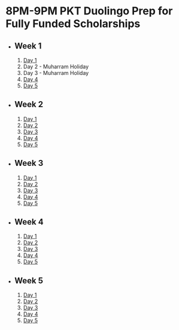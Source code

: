 # 8PM-9PM PKT Duolingo Prep for Fully Funded Scholarships

- ## Week 1

   1. [Day 1](https://www.facebook.com/iCodeguru/videos/1014687036447044)
   2. Day 2 - Muharram Holiday
   3. Day 3 - Muharram Holiday
   4. [Day 4](https://www.facebook.com/iCodeguru/videos/1844957622582963)
   5. [Day 5](https://www.facebook.com/iCodeguru/videos/1236568961050003)

- ## Week 2

   1. [Day 1](https://www.facebook.com/iCodeguru/videos/516994467488227)
   2. [Day 2](https://www.facebook.com/iCodeguru/videos/8208255322530570)
   3. [Day 3](https://www.facebook.com/iCodeguru/videos/1156439698928610)
   4. [Day 4](https://www.facebook.com/iCodeguru/videos/474691985307608)
   5. [Day 5](https://www.facebook.com/iCodeguru/videos/867236475258531)

- ## Week 3

   1. [Day 1](https://www.facebook.com/iCodeguru/videos/516659837594050)
   2. [Day 2](https://www.facebook.com/iCodeguru/videos/3848393222112240)
   3. [Day 3](https://www.facebook.com/iCodeguru/videos/345137688533399)
   4. [Day 4](https://www.facebook.com/iCodeguru/videos/1252921985873096)
   5. [Day 5](https://www.facebook.com/watch/?v=485281054449176)

- ## Week 4

   1. [Day 1](https://www.facebook.com/iCodeguru/videos/890985199539699)
   2. [Day 2](https://www.facebook.com/iCodeguru/videos/1131711744600390)
   3. [Day 3](https://www.facebook.com/iCodeguru/videos/1229084234768496)
   4. [Day 4](https://www.facebook.com/watch/?v=807954574788187)
   5. [Day 5](https://www.facebook.com/watch/?v=3767171983548382)

- ## Week 5

   1. [Day 1](https://www.facebook.com/iCodeguru/videos/860104872207734)
   2. [Day 2](https://www.facebook.com/iCodeguru/videos/889473506336080)
   3. [Day 3](https://www.facebook.com/iCodeguru/videos/549798747384215)
   4. [Day 4](https://www.facebook.com/iCodeguru/videos/2024199351371552)
   5. [Day 5](https://www.facebook.com/iCodeguru/videos/480470234907107)

<!-- - ## Week 6

   1. [Day 1](https://www.facebook.com/iCodeguru/videos/1682788272574411)
   2. [Day 2](https://www.facebook.com/iCodeguru/videos/514928417615254)
   3. [Day 3](https://www.facebook.com/iCodeguru/videos/506193522026474)
   4. [Day 4](https://www.facebook.com/iCodeguru/videos/797891572417676)
   5. [Day 5](https://www.facebook.com/iCodeguru/videos/8271683882898409) -->

<!-- - ## Week 

   1. [Day 1]()
   2. [Day 2]()
   3. [Day 3]()
   4. [Day 4]()
   5. [Day 5]() -->